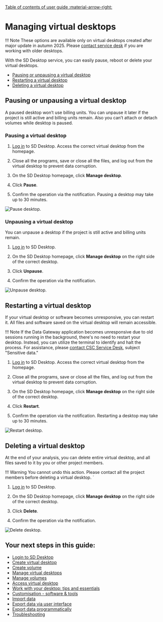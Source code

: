 [Table of contents of user guide :material-arrow-right:](sd-services-toc.md)

# Managing virtual desktops


!!! Note
    These options are available only on virtual desktops created after major update in autumn 2025. Please [contact service desk](../../support/contact.md) if you are working with older desktops. 


With the SD Desktop service, you can easily pause, reboot or delete your virtual desktops. 

* [Pausing or unpausing a virtual desktop](#pausing-or-unpausing-a-virtual-desktop)
* [Restarting a virtual desktop](#restarting-a-virtual-desktop)
* [Deleting a virtual desktop](#deleting-a-virtual-desktop)

## Pausing or unpausing a virtual desktop

A paused desktop won’t use billing units. You can unpause it later if the project is still active and billing units remain. Also you can’t attach or detach volumes while desktop is paused.

### Pausing a virtual desktop


1. [Log in](./sd-desktop-login.md) to SD Desktop. Access the correct virtual desktop from the homepage.

2. Close all the programs, save or close all the files, and log out from the virtual desktop to prevent data corruption. 

3. On the SD Desktop homepage, click **Manage desktop**.

4. Click **Pause**. 

5. Confirm the operation via the notification. Pausing a desktop may take up to 30 minutes.

![Pause desktop.](https://a3s.fi/docs-files/sensitive-data/SD_Desktop/SD-DesktopNew_PauseDesktop.png)

### Unpausing a virtual desktop

You can unpause a desktop if the project is still active and billing units remain.

1. [Log in](./sd-desktop-login.md) to SD Desktop.

2. On the SD Desktop homepage, click **Manage desktop** on the right side of the correct desktop.

3. Click **Unpause**. 

4. Confirm the operation via the notification.

![Unpause desktop.](https://a3s.fi/docs-files/sensitive-data/SD_Desktop/SD-DesktopNew_UnpauseDesktop.png)


## Restarting a virtual desktop

If your virtual desktop or software becomes unresponsive, you can restart it. All files and software saved on the virtual desktop will remain accessible.

!!! Note
    If the Data Gateway application becomes unresponsive due to old sessions running in the background, there's no need to restart your desktop. Instead, you can utilize the terminal to identify and halt the process. For assistance, please [contact CSC Service Desk](../../support/contact.md), subject "Sensitive data."


1. [Log in](./sd-desktop-login.md) to SD Desktop. Access the correct virtual desktop from the homepage.

2. Close all the programs, save or close all the files, and log out from the virtual desktop to prevent data corruption. 
    
3. On the SD Desktop homepage, click **Manage desktop** on the right side of the correct desktop.

4. Click **Restart**. 
    
5. Confirm the operation via the notification. Restarting a desktop may take up to 30 minutes.

![Restart desktop.](https://a3s.fi/docs-files/sensitive-data/SD_Desktop/SD-DesktopNew_RestartDesktop.png)

## Deleting a virtual desktop

At the end of your analysis, you can delete entire virtual desktop, and all files saved to it by you or other project members. 

!!! Warning
    You cannot undo this action. Please contact all the project members before deleting a virtual desktop. ´

1. [Log in](./sd-desktop-login.md) to SD Desktop.

2. On the SD Desktop homepage, click **Manage desktop** on the right side of the correct desktop.

3. Click **Delete**. 

4. Confirm the operation via the notification. 

![Delete desktop.](https://a3s.fi/docs-files/sensitive-data/SD_Desktop/SD-DesktopNew_DeleteDesktop.png)


## Your next steps in this guide:

* [Login to SD Desktop](./sd-desktop-login.md)
* [Create virtual desktop](./sd-desktop-create.md)
* [Create volume](./sd-desktop-create-volume.md)
* [Manage virtual desktops](./sd-desktop-manage.md)
* [Manage volumes](./sd-desktop-manage-volume.md)
* [Access virtual desktop](./sd-desktop-access-vm.md)
* [Work with your desktop: tips and essentials](./sd-desktop-working.md)
* [Customisation - software & tools](./sd-desktop-software.md)
* [Import data ](./sd-desktop-access.md)
* [Export data via user interface](./sd-desktop-export.md)
* [Export data programmatically](./sd-desktop-export-commandline.md)
* [Troubleshooting](./sd-desktop-troubleshooting.md)


